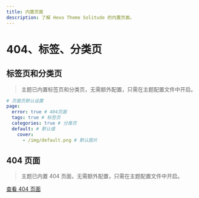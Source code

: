 ```yaml
---
title: 内置页面
description: 了解 Hexo Theme Solitude 的内置页面。
---
```


# 404、标签、分类页

## 标签页和分类页

> 主题已内置标签页和分类页，无需额外配置，只需在主题配置文件中开启。

```yaml [_config.solitude.yml]
# 页面页默认设置
page:
  error: true # 404页面
  tags: true # 标签页
  categories: true # 分类页
  default: # 默认值
    cover:
      - /img/default.png # 默认图片
```

## 404 页面

> 主题已内置 404 页面，无需额外配置，只需在主题配置文件中开启。

[查看 404 页面](https://www.efu.me/404.html)